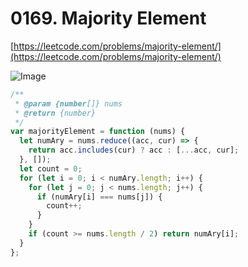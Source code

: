 # 0169. Majority Element

[https://leetcode.com/problems/majority-element/](https://leetcode.com/problems/majority-element/)

![Image](https://i.imgur.com/d2e0kFZ.png)

```javascript
/**
 * @param {number[]} nums
 * @return {number}
 */
var majorityElement = function (nums) {
  let numAry = nums.reduce((acc, cur) => {
    return acc.includes(cur) ? acc : [...acc, cur];
  }, []);
  let count = 0;
  for (let i = 0; i < numAry.length; i++) {
    for (let j = 0; j < nums.length; j++) {
      if (numAry[i] === nums[j]) {
        count++;
      }
    }
    if (count >= nums.length / 2) return numAry[i];
  }
};
```
